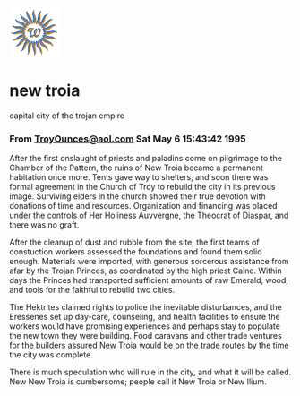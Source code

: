 ![wsun](assets/wsun.gif)

# new troia

capital city of the trojan empire

### From TroyOunces@aol.com Sat May 6 15:43:42 1995

 After the first onslaught of priests and paladins come on pilgrimage to the Chamber of the Pattern, the ruins of New Troia became a permanent habitation once more. Tents gave way to shelters, and soon there was formal agreement in the Church of Troy to rebuild the city in its previous image. Surviving elders in the church showed their true devotion with donations of time and resources. Organization and financing was placed under the controls of Her Holiness Auvvergne, the Theocrat of Diaspar, and there was no graft. 

 After the cleanup of dust and rubble from the site, the first teams of constuction workers assessed the foundations and found them solid enough. Materials were imported, with generous sorcerous assistance from afar by the Trojan Princes, as coordinated by the high priest Caine. Within days the Princes had transported sufficient amounts of raw Emerald, wood, and tools for the faithful to rebuild two cities. 

 The Hektrites claimed rights to police the inevitable disturbances, and the Eressenes set up day-care, counseling, and health facilities to ensure the workers would have promising experiences and perhaps stay to populate the new town they were building. Food caravans and other trade ventures for the builders assured New Troia would be on the trade routes by the time the city was complete. 

 There is much speculation who will rule in the city, and what it will be called. New New Troia is cumbersome; people call it New Troia or New Ilium. 

 